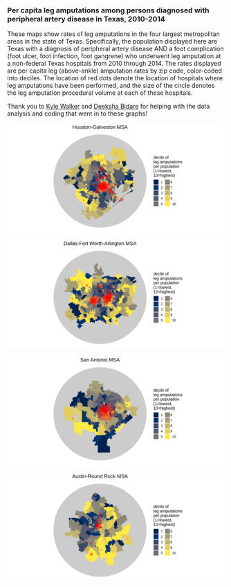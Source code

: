 ### Per capita leg amputations among persons diagnosed with peripheral artery disease in Texas, 2010-2014

These maps show rates of leg amputations in the four largest metropolitan areas in the state of Texas. Specifically, the population displayed here are Texas with a diagnosis of peripheral artery disease AND a foot complication (foot ulcer, foot infection, foot gangrene) who underwent leg amputation at a non-federal Texas hospitals from 2010 through 2014. The rates displayed are per capita leg (above-ankle) amputation rates by zip code, color-coded into deciles. The location of red dots denote the location of hospitals where leg amputations have been performed, and the size of the circle denotes the leg amputation procedural volume at each of these hospitals.  

Thank you to [Kyle Walker](www.twitter.com/kyle_e_walker) and [Deeksha Bidare](www.twitter.com/BidareDeeksha) for helping with the data analysis and coding that went in to these graphs!

![Houston_map](https://github.com/nealbarshes/nealbarshes.github.io/blob/main/Maps//Houston_map.jpg)

![DFW_map](https://github.com/nealbarshes/nealbarshes.github.io/blob/main/Maps/DFW_map.jpg)

![SanAntonio_map](https://github.com/nealbarshes/nealbarshes.github.io/blob/main/Maps/SanAntonio_map.jpg)

![Austin_map](https://github.com/nealbarshes/nealbarshes.github.io/blob/main/Maps/Austin_map.jpg)

